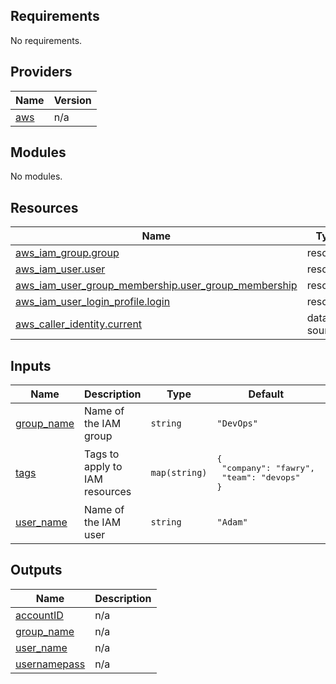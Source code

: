 ## Requirements

No requirements.

## Providers

| Name | Version |
|------|---------|
| <a name="provider_aws"></a> [aws](#provider\_aws) | n/a |

## Modules

No modules.

## Resources

| Name | Type |
|------|------|
| [aws_iam_group.group](https://registry.terraform.io/providers/hashicorp/aws/latest/docs/resources/iam_group) | resource |
| [aws_iam_user.user](https://registry.terraform.io/providers/hashicorp/aws/latest/docs/resources/iam_user) | resource |
| [aws_iam_user_group_membership.user_group_membership](https://registry.terraform.io/providers/hashicorp/aws/latest/docs/resources/iam_user_group_membership) | resource |
| [aws_iam_user_login_profile.login](https://registry.terraform.io/providers/hashicorp/aws/latest/docs/resources/iam_user_login_profile) | resource |
| [aws_caller_identity.current](https://registry.terraform.io/providers/hashicorp/aws/latest/docs/data-sources/caller_identity) | data source |

## Inputs

| Name | Description | Type | Default | Required |
|------|-------------|------|---------|:--------:|
| <a name="input_group_name"></a> [group\_name](#input\_group\_name) | Name of the IAM group | `string` | `"DevOps"` | no |
| <a name="input_tags"></a> [tags](#input\_tags) | Tags to apply to IAM resources | `map(string)` | <pre>{<br>  "company": "fawry",<br>  "team": "devops"<br>}</pre> | no |
| <a name="input_user_name"></a> [user\_name](#input\_user\_name) | Name of the IAM user | `string` | `"Adam"` | no |

## Outputs

| Name | Description |
|------|-------------|
| <a name="output_accountID"></a> [accountID](#output\_accountID) | n/a |
| <a name="output_group_name"></a> [group\_name](#output\_group\_name) | n/a |
| <a name="output_user_name"></a> [user\_name](#output\_user\_name) | n/a |
| <a name="output_usernamepass"></a> [usernamepass](#output\_usernamepass) | n/a |

